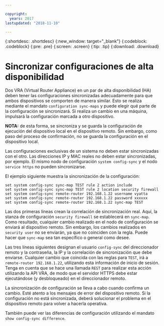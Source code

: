 ```yaml
---

copyright:
  years: 2017
lastupdated: "2018-11-10"

---
```


{:shortdesc: .shortdesc}
{:new_window: target="_blank"}
{:codeblock: .codeblock}
{:pre: .pre}
{:screen: .screen}
{:tip: .tip}
{:download: .download}

# Sincronizar configuraciones de alta disponibilidad
Dos VRA (Virtual Router Appliance) en un par de alta disponibilidad (HA) deben tener las configuraciones sincronizadas adecuadamente para que ambos dispositivos se comporten de manera similar. Esto se realiza mediante el mandato `configuration sync-maps` y puede elegir qué parte de la configuración se sincronizará. Si realiza un cambio en una máquina, impulsará la configuración marcada a otro dispositivo.

**NOTA:** de esta forma, se sincroniza y se guarda la configuración de ejecución del dispositivo local en el dispositivo remoto. Sin embargo, como paso del proceso de confirmación, no se guarda la configuración en el dispositivo local. 

Las configuraciones exclusivas de un sistema no deben estar sincronizadas con el otro. Las direcciones IP y MAC reales no deben estar sincronizadas, por ejemplo. El mismo nodo de configuración `system config-sync` y el nodo `service https` no pueden sincronizarse.

El ejemplo siguiente muestra la sincronización de la configuración:

```
set system config-sync sync-map TEST rule 2 action include
set system config-sync sync-map TEST rule 2 location security firewall
set system config-sync remote-router 192.168.1.22 username vyatta
set system config-sync remote-router 192.168.1.22 password xxxxxx
set system config-sync remote-router 192.168.1.22 sync-map TEST
```

Las dos primeras líneas crean la correlación de sincronización real. Aquí, la stanza de configuración `security firewall` se establecerá en `sync-map`. Como resultado, cualquier cambio realizado en el nodo de configuración se enviará al dispositivo remoto. Sin embargo, los cambios realizados en `security user` no se enviarán, ya que no coinciden con la regla. Puede hacer que `sync-map` sea tan específico o general como desee.

Las tres líneas siguientes designan el usuario `config-sync` del direccionador remoto y la contraseña, la IP y la correlación de sincronización que debe enviarse. Cualquier cambio que coincida con las reglas para `TEST`, irá a `remote-router 192.168.1.22`, utilizando esta información de inicio de sesión. Tenga en cuenta que se hace una llamada `REST` para realizar esta acción utilizando la API VRA, de modo que el servidor HTTPS debe estar ejecutándose (y desbloqueado) en el direccionador remoto.

La sincronización de configuración se lleva a cabo cuando confirma un cambio. Esté atento a los mensajes de error del dispositivo remoto. Si la configuración no está sincronizada, deberá solucionar el problema en el dispositivo remoto para volver a hacerla operativa.

También puede ver las diferencias de configuración utilizando el mandato `show config-sync difference`.
